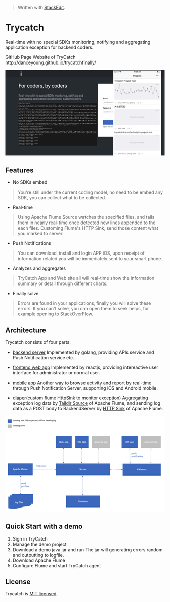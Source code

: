 > Written with [StackEdit](https://stackedit.io/).
# Trycatch
Real-time with no special SDKs monitoring, notifying and aggregating application exception for backend coders.

GitHub Page Website of TryCatch http://danceyoung.github.io/trycatchfinally/

![enter image description here](https://github.com/danceyoung/trycatch/blob/master/resource/cover.png?raw=true)
## Features

 - No SDKs embed
> You're still under the current coding model, no need to be embed any SDK, you can collect what to be collected.
 - Real-time
> Using Apache Flume Source watches the specified files, and tails them in nearly real-time once detected new lines appended to the each files. Customing Flume's HTTP Sink, send those content what you marked to server.
 - Push Notifications
> You can download, install and login APP iOS, upon receipt of information related you will be immediately sent to your smart phone.
 - Analyzes and aggregates
 > TryCatch App and Web site all will real-time show the information summary or detail through different charts.
 
 - Finally solve
> Errors are found in your applications, finally you will solve these errors. If you can't solve, you can open them to seek helps, for example opening to StackOverFlow.

## Architecture
Trycatch consists of four parts:

 - [backend server](https://github.com/danceyoung/trycatch-server)
 Implemented by golang, providing APIs service and Push Notification service etc. .

 - [frontend web app](https://github.com/danceyoung/trycatch/tree/master/trycatch-webApp)
 Implemented by reactjs, providing intereactive user interface for administrator or normal user.
 - [mobile app](https://github.com/danceyoung/trycatch/tree/master/trycatch-mobileApp)
 Another way to browse activity and report by real-time through Push Notification Server, supporting iOS and Android mobile.

 - [diaper](https://github.com/danceyoung/trycatch/tree/master/trycatch-flumeDiaper)(custom flume HttpSink to monitor exception)
 Aggregating exception log data by [Taildir Source](http://flume.apache.org/releases/content/1.9.0/FlumeUserGuide.html#taildir-source) of Apache Flume, and sending log data as a POST body to BackendServer by [HTTP Sink](http://flume.apache.org/releases/content/1.9.0/FlumeUserGuide.html#http-sink) of Apache Flume.

 
 ![architecture](https://github.com/danceyoung/trycatch/blob/master/resource/architecture.png?raw=true)
 ## Quick Start with a demo
 

 1. Sign in TryCatch
 2. Manage the demo project
 3. Download a demo java jar and run
 The jar will generating errors random and outputting to logfile.
 5. Download Apache Flume
 6. Configure Flume and start TryCatch agent

 
## License
Trycatch is [MIT licensed](https://github.com/danceyoung/trycatch/blob/master/LICENSE)
